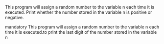 This program will assign a random number to the variable n each time it is executed. Print whether the number stored in the variable n is positive or negative.

mandatory
This program will assign a random number to the variable n each time it is executed.to print the last digit of the number stored in the variable n
